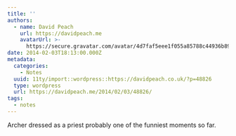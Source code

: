 ```yaml
---
title: ''
authors:
  - name: David Peach
    url: https://davidpeach.me
    avatarUrl: >-
      https://secure.gravatar.com/avatar/4d7faf5eee1f055a85788c44936b8995eaab6dfb004e7854ec747ccb272e91ee?s=96&d=mm&r=g
date: 2014-02-03T18:13:00.000Z
metadata:
  categories:
    - Notes
  uuid: 11ty/import::wordpress::https://davidpeach.co.uk/?p=48826
  type: wordpress
  url: https://davidpeach.me/2014/02/03/48826/
tags:
  - notes
---
```

Archer dressed as a priest probably one of the funniest moments so far.